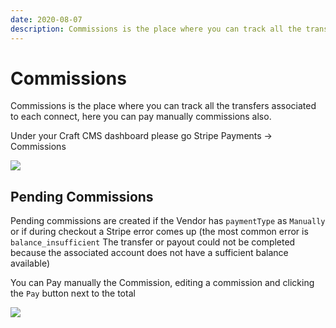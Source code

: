 ```yaml
---
date: 2020-08-07
description: Commissions is the place where you can track all the transfers associated to each connect, here you can pay manually commissions.
---
```


# Commissions

Commissions is the place where you can track all the transfers associated to each connect, here you can pay manually commissions also.

Under your Craft CMS dashboard please go Stripe Payments → Commissions 

![](https://enupal.com/assets/docs/enupal-stripe-connect-9.png)
 
## Pending Commissions

Pending commissions are created if the Vendor has `paymentType` as `Manually` or if during checkout a Stripe error comes up (the most common error is `balance_insufficient` The transfer or payout could not be completed because the associated account does not have a sufficient balance available)

You can Pay manually the Commission, editing a commission and clicking the `Pay` button next to the total

![](https://enupal.com/assets/docs/enupal-stripe-connect-8.png)


